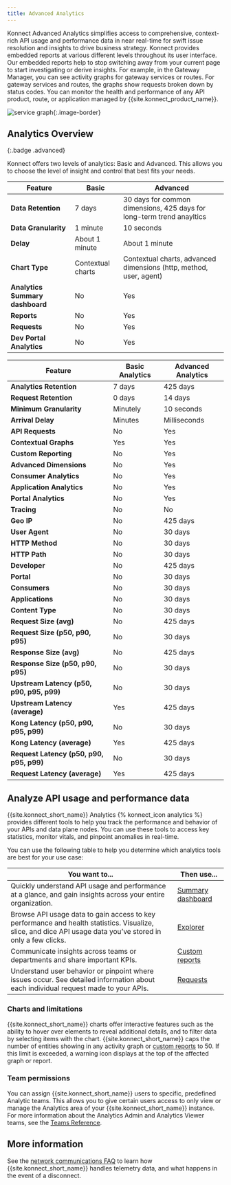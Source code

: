 ```yaml
---
title: Advanced Analytics
---
```



Konnect Advanced Analytics simplifies access to comprehensive, context-rich API usage and performance data in near real-time for swift issue resolution and insights to drive business strategy. Konnect provides embedded reports at various different levels throughout its user interface. Our embedded reports help to stop switching away from your current page to start investigating or derive insights. For example, in the Gateway Manager, you can see activity graphs for gateway services or routes. For gateway services and routes, the graphs show requests broken down by status codes. You can monitor the health and performance of any API product, route, or application managed by {{site.konnect_product_name}}.



![service graph](/assets/images/products/konnect/analytics/konnect-analytics-gateway-service.png){:.image-border}

## Analytics Overview  
{:.badge .advanced}

Konnect offers two levels of analytics: Basic and Advanced. This allows you to choose the level of insight and control that best fits your needs.

| Feature                          | Basic                                     | Advanced           <span class="badge advanced"></span>                                  |
|----------------------------------|------------------------------------------------------------|------------------------------------------------------------|
| **Data Retention**               | 7 days                                                     | 30 days for common dimensions, 425 days for long-term trend anayltics|
| **Data Granularity**             | 1 minute                                                   | 10 seconds                                                 |
| **Delay**                        | About 1 minute                                             | About 1 minute                                             |
| **Chart Type**                   | Contextual charts                                          | Contextual charts, advanced dimensions (http, method, user, agent)|
| **Analytics Summary dashboard**  | No                                                         | Yes                                                        |
| **Reports**                      | No                                                         | Yes                                                        |
| **Requests**                     | No                                                         | Yes                                                        |
| **Dev Portal Analytics**         | No                                                         | Yes                                                        |

| Feature                                   | Basic Analytics                   | Advanced Analytics          |
|-------------------------------------------|-----------------------------------|-----------------------------|
| **Analytics Retention**                   | 7 days                            | 425 days                    | 
| **Request Retention**                     | 0 days                            | 14 days                     | 
| **Minimum Granularity**                   | Minutely                          | 10 seconds                  | 
| **Arrival Delay**                         | Minutes                           | Milliseconds                | 
| **API Requests**                          | No                                | Yes                         | 
| **Contextual Graphs**                     | Yes                               | Yes                         | 
| **Custom Reporting**                      | No                                | Yes                         | 
| **Advanced Dimensions**                   | No                                | Yes                         | 
| **Consumer Analytics**                    | No                                | Yes                         | 
| **Application Analytics**                 | No                                | Yes                         | 
| **Portal Analytics**                      | No                                | Yes                         | 
| **Tracing**                               | No                                | No                          | 
| **Geo IP**                                | No                                | 425 days                    | 
| **User Agent**                            | No                                | 30 days                     | 
| **HTTP Method**                           | No                                | 30 days                     | 
| **HTTP Path**                             | No                                | 30 days                     | 
| **Developer**                             | No                                | 425 days                    | 
| **Portal**                                | No                                | 30 days                     | 
| **Consumers**                             | No                                | 30 days                     |
| **Applications**                          | No                                | 30 days                     | 
| **Content Type**                          | No                                | 30 days                     |
| **Request Size (avg)**                    | No                                | 425 days                    | 
| **Request Size (p50, p90, p95)**          | No                                | 30 days                     | 
| **Response Size (avg)**                   | No                                | 425 days                    | 
| **Response Size (p50, p90, p95)**         | No                                | 30 days                     | 
| **Upstream Latency (p50, p90, p95, p99)** | No                                | 30 days                     | 
| **Upstream Latency (average)**            | Yes                               | 425 days                    | 
| **Kong Latency (p50, p90, p95, p99)**     | No                                | 30 days                     | 
| **Kong Latency (average)**                | Yes                               | 425 days                    | 
| **Request Latency (p50, p90, p95, p99)**  | No                                | 30 days                     |
| **Request Latency (average)**             | Yes                               | 425 days                    | 

## Analyze API usage and performance data

{{site.konnect_short_name}} Analytics {% konnect_icon analytics %} provides different tools to help you track the performance and behavior of your APIs and data plane nodes. You can use these tools to access key statistics, monitor vitals, and pinpoint anomalies in real-time.

You can use the following table to help you determine which analytics tools are best for your use case:

| You want to... | Then use... |
| -------------- | ----------- |
| Quickly understand API usage and performance at a glance, and gain insights across your entire organization. | [Summary dashboard](/konnect/analytics/dashboard/) |
| Browse API usage data to gain access to key performance and health statistics. Visualize, slice, and dice API usage data you’ve stored in only a few clicks. | [Explorer](/konnect/analytics/explorer/) |
| Communicate insights across teams or departments and share important KPIs. | [Custom reports](/konnect/analytics/custom-reports/) |
| Understand user behavior or pinpoint where issues occur. See detailed information about each individual request made to your APIs. | [Requests](/konnect/analytics/api-requests/)  |

### Charts and limitations

{{site.konnect_short_name}} charts offer interactive features such as the ability to hover over elements to reveal additional details, and to filter data by selecting items with the chart. {{site.konnect_short_name}} caps the number of entities showing in any activity graph or [custom reports](/konnect/analytics/generate-reports/) to 50. If this limit is exceeded, a warning icon displays at the top of the affected graph or report.

### Team permissions

You can assign {{site.konnect_short_name}} users to specific, predefined Analytic teams. This allows you to give certain users access to only view or manage the Analytics area of your {{site.konnect_short_name}} instance. For more information about the Analytics Admin and Analytics Viewer teams, see the [Teams Reference](/konnect/org-management/teams-and-roles/teams-reference/).

## More information

See the [network communications FAQ](/konnect/network-resiliency/) to learn how {{site.konnect_short_name}} handles telemetry data, and what happens in the event of a disconnect.
